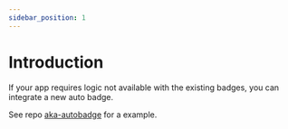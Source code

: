 ```yaml
---
sidebar_position: 1
---
```


# Introduction

If your app requires logic not available with the existing badges, you can integrate a new auto badge.

See repo [aka-autobadge](https://github.com/neilck/aka-autobadge) for a example.
